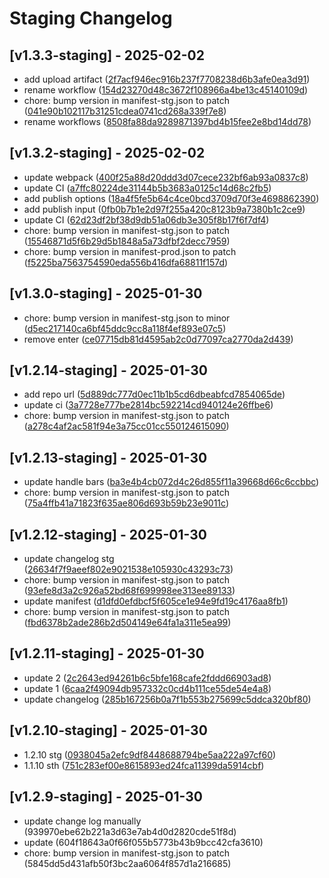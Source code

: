 # Staging Changelog
## [v1.3.3-staging] - 2025-02-02
- add upload artifact ([2f7acf946ec916b237f7708238d6b3afe0ea3d91](https://github.com/alfonsus20/webpack-publish-extension/commit/2f7acf946ec916b237f7708238d6b3afe0ea3d91))
- rename workflow ([154d23270d48c3672f108966a4be13c45140109d](https://github.com/alfonsus20/webpack-publish-extension/commit/154d23270d48c3672f108966a4be13c45140109d))
- chore: bump version in manifest-stg.json to patch ([041e90b102117b31251cdea0741cd268a339f7e8](https://github.com/alfonsus20/webpack-publish-extension/commit/041e90b102117b31251cdea0741cd268a339f7e8))
- rename workflows ([8508fa88da9289871397bd4b15fee2e8bd14dd78](https://github.com/alfonsus20/webpack-publish-extension/commit/8508fa88da9289871397bd4b15fee2e8bd14dd78))
## [v1.3.2-staging] - 2025-02-02
- update webpack ([400f25a88d20ddd3d07cece232bf6ab93a0837c8](https://github.com/alfonsus20/webpack-publish-extension/commit/400f25a88d20ddd3d07cece232bf6ab93a0837c8))
- update CI ([a7ffc80224de31144b5b3683a0125c14d68c2fb5](https://github.com/alfonsus20/webpack-publish-extension/commit/a7ffc80224de31144b5b3683a0125c14d68c2fb5))
- add publish options ([18a4f5fe5b64c4ce0bcd3709d70f3e4698862390](https://github.com/alfonsus20/webpack-publish-extension/commit/18a4f5fe5b64c4ce0bcd3709d70f3e4698862390))
- add publish input ([0fb0b7b1e2d97f255a420c8123b9a7380b1c2ce9](https://github.com/alfonsus20/webpack-publish-extension/commit/0fb0b7b1e2d97f255a420c8123b9a7380b1c2ce9))
- update CI ([62d23df2bf38d9db51a06db3e305f8b17f6f7df4](https://github.com/alfonsus20/webpack-publish-extension/commit/62d23df2bf38d9db51a06db3e305f8b17f6f7df4))
- chore: bump version in manifest-stg.json to patch ([15546871d5f6b29d5b1848a5a73dfbf2decc7959](https://github.com/alfonsus20/webpack-publish-extension/commit/15546871d5f6b29d5b1848a5a73dfbf2decc7959))
- chore: bump version in manifest-prod.json to patch ([f5225ba7563754590eda556b416dfa68811f157d](https://github.com/alfonsus20/webpack-publish-extension/commit/f5225ba7563754590eda556b416dfa68811f157d))
## [v1.3.0-staging] - 2025-01-30
- chore: bump version in manifest-stg.json to minor ([d5ec217140ca6bf45ddc9cc8a118f4ef893e07c5](https://github.com/alfonsus20/webpack-publish-extension/commit/d5ec217140ca6bf45ddc9cc8a118f4ef893e07c5))
- remove enter ([ce07715db81d4595ab2c0d77097ca2770da2d439](https://github.com/alfonsus20/webpack-publish-extension/commit/ce07715db81d4595ab2c0d77097ca2770da2d439))
## [v1.2.14-staging] - 2025-01-30
- add repo url ([5d889dc777d0ec11b1b5cd6dbeabfcd7854065de](https://github.com/alfonsus20/webpack-publish-extension/commit/5d889dc777d0ec11b1b5cd6dbeabfcd7854065de))
- update ci ([3a7728e777be2814bc592214cd940124e26ffbe6](https://github.com/alfonsus20/webpack-publish-extension/commit/3a7728e777be2814bc592214cd940124e26ffbe6))
- chore: bump version in manifest-stg.json to patch ([a278c4af2ac581f94e3a75cc01cc550124615090](https://github.com/alfonsus20/webpack-publish-extension/commit/a278c4af2ac581f94e3a75cc01cc550124615090))
## [v1.2.13-staging] - 2025-01-30
- update handle bars ([ba3e4b4cb072d4c26d855f11a39668d66c6ccbbc](https://github.com/alfonsus20/webpack-publish-extension/commit/ba3e4b4cb072d4c26d855f11a39668d66c6ccbbc))
- chore: bump version in manifest-stg.json to patch ([75a4ffb41a71823f635ae806d693b59b23e9011c](https://github.com/alfonsus20/webpack-publish-extension/commit/75a4ffb41a71823f635ae806d693b59b23e9011c))
## [v1.2.12-staging] - 2025-01-30
- update changelog stg ([26634f7f9aeef802e9021538e105930c43293c73](https://github.com/alfonsus20/webpack-publish-extension/commit/26634f7f9aeef802e9021538e105930c43293c73))
- chore: bump version in manifest-stg.json to patch ([93efe8d3a2c926a52bd68f699998ee313ee89133](https://github.com/alfonsus20/webpack-publish-extension/commit/93efe8d3a2c926a52bd68f699998ee313ee89133))
- update manifest ([d1dfd0efdbcf5f605ce1e94e9fd19c4176aa8fb1](https://github.com/alfonsus20/webpack-publish-extension/commit/d1dfd0efdbcf5f605ce1e94e9fd19c4176aa8fb1))
- chore: bump version in manifest-stg.json to patch ([fbd6378b2ade286b2d504149e64fa1a311e5ea99](https://github.com/alfonsus20/webpack-publish-extension/commit/fbd6378b2ade286b2d504149e64fa1a311e5ea99))
## [v1.2.11-staging] - 2025-01-30
- update 2 ([2c2643ed94261b6c5bfe168cafe2fddd66903ad8](https://github.com/alfonsus20/webpack-publish-extension/commit/2c2643ed94261b6c5bfe168cafe2fddd66903ad8))
- update 1 ([6caa2f49094db957332c0cd4b111ce55de54e4a8](https://github.com/alfonsus20/webpack-publish-extension/commit/6caa2f49094db957332c0cd4b111ce55de54e4a8))
- update changelog ([285b167256b0a7f1b553b275699c5ddca320bf80](https://github.com/alfonsus20/webpack-publish-extension/commit/285b167256b0a7f1b553b275699c5ddca320bf80))
## [v1.2.10-staging] - 2025-01-30
- 1.2.10 stg ([0938045a2efc9df8448688794be5aa222a97cf60](https://github.com/alfonsus20/webpack-publish-extension/commit/0938045a2efc9df8448688794be5aa222a97cf60))
- 1.1.10 sth ([751c283ef00e8615893ed24fca11399da5914cbf](https://github.com/alfonsus20/webpack-publish-extension/commit/751c283ef00e8615893ed24fca11399da5914cbf))
## [v1.2.9-staging] - 2025-01-30
- update change log manually (939970ebe62b221a3d63e7ab4d0d2820cde51f8d)
- update (604f18643a0f66f055b5773b43b9bcc42cfa3610)
- chore: bump version in manifest-stg.json to patch (5845dd5d431afb50f3bc2aa6064f857d1a216685)